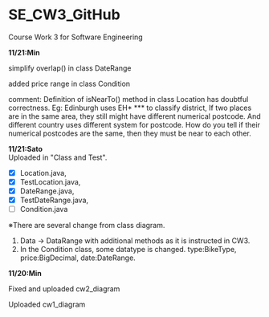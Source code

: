# SE_CW3_GitHub
Course Work 3 for Software Engineering

**11/21:Min**

simplify overlap() in class DateRange

added price range in class Condition

comment:
Definition of isNearTo() method in class Location has doubtful correctness. Eg: Edinburgh uses EH* *** to classify district, If two places are in the same area, they still might have different numerical postcode. And different country uses different system for postcode. How do you tell if their numerical postcodes are the same, then they must be near to each other.

**11/21:Sato**  
Uploaded in "Class and Test".
 - [x] Location.java, 
 - [x] TestLocation.java, 
 - [x] DateRange.java, 
 - [x] TestDateRange.java, 
 - [ ] Condition.java  

※There are several change from class diagram.  
 1. Data -> DataRange with additional methods as it is instructed in CW3.
 2. In the Condition class, some datatype is changed. type:BikeType, price:BigDecimal, date:DateRange.

**11/20:Min**

Fixed and uploaded cw2_diagram

Uploaded cw1_diagram
